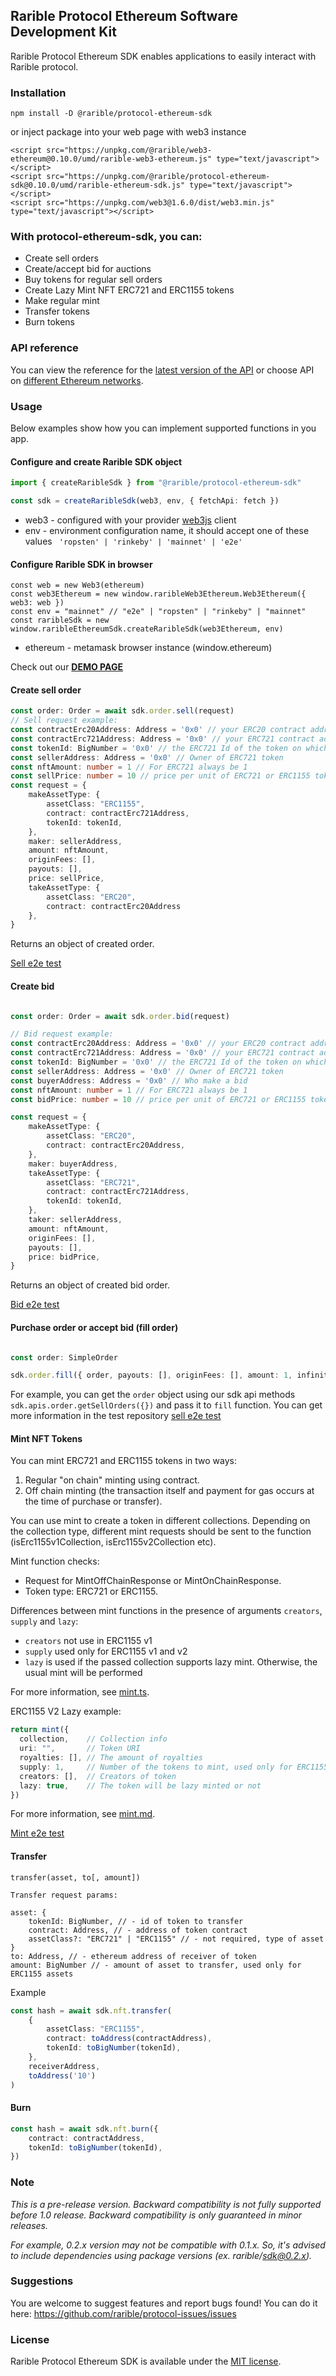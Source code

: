 ## Rarible Protocol Ethereum Software Development Kit

Rarible Protocol Ethereum SDK enables applications to easily interact with Rarible protocol.

### Installation

```angular2html
npm install -D @rarible/protocol-ethereum-sdk
```

or inject package into your web page with web3 instance
```angular2html
<script src="https://unpkg.com/@rarible/web3-ethereum@0.10.0/umd/rarible-web3-ethereum.js" type="text/javascript"></script>
<script src="https://unpkg.com/@rarible/protocol-ethereum-sdk@0.10.0/umd/rarible-ethereum-sdk.js" type="text/javascript"></script>
<script src="https://unpkg.com/web3@1.6.0/dist/web3.min.js" type="text/javascript"></script>
```

### With protocol-ethereum-sdk, you can:

- Create sell orders
- Create/accept bid for auctions
- Buy tokens for regular sell orders
- Create Lazy Mint NFT ERC721 and ERC1155 tokens
- Make regular mint
- Transfer tokens
- Burn tokens

### API reference

You can view the reference for the [latest version of the API](https://ethereum-api.rarible.org/v0.1/doc) or choose API on [different Ethereum networks](https://docs.rarible.org/#api-reference).

### Usage

Below examples show how you can implement supported functions in you app.

#### Configure and create Rarible SDK object

```typescript
import { createRaribleSdk } from "@rarible/protocol-ethereum-sdk"

const sdk = createRaribleSdk(web3, env, { fetchApi: fetch })
```

- web3 - configured with your provider [web3js](https://github.com/ChainSafe/web3.js/tree/v1.4.0) client
- env - environment configuration name, it should accept one of these values
  ``` 'ropsten' | 'rinkeby' | 'mainnet' | 'e2e'```

#### Configure Rarible SDK in browser
```angular2html
const web = new Web3(ethereum)
const web3Ethereum = new window.raribleWeb3Ethereum.Web3Ethereum({ web3: web })
const env = "mainnet" // "e2e" | "ropsten" | "rinkeby" | "mainnet"
const raribleSdk = new window.raribleEthereumSdk.createRaribleSdk(web3Ethereum, env)
```
- ethereum - metamask browser instance (window.ethereum)

Сheck out our [**DEMO PAGE**](/packages/sdk/example/index.html)

#### Create sell order

```typescript
const order: Order = await sdk.order.sell(request)
// Sell request example:
const contractErc20Address: Address = '0x0' // your ERC20 contract address
const contractErc721Address: Address = '0x0' // your ERC721 contract address
const tokenId: BigNumber = '0x0' // the ERC721 Id of the token on which we want to place a bid
const sellerAddress: Address = '0x0' // Owner of ERC721 token
const nftAmount: number = 1 // For ERC721 always be 1
const sellPrice: number = 10 // price per unit of ERC721 or ERC1155 token(s)
const request = {
	makeAssetType: {
		assetClass: "ERC1155",
		contract: contractErc721Address,
		tokenId: tokenId,
	},
	maker: sellerAddress,
	amount: nftAmount,
	originFees: [],
	payouts: [],
	price: sellPrice,
	takeAssetType: {
		assetClass: "ERC20",
		contract: contractErc20Address
	},
}
```

Returns an object of created order.

[Sell e2e test](https://github.com/rariblecom/protocol-e2e-tests/blob/master/packages/tests-current/src/erc721-sale.test.ts)

#### Create bid

```typescript

const order: Order = await sdk.order.bid(request)

// Bid request example:
const contractErc20Address: Address = '0x0' // your ERC20 contract address
const contractErc721Address: Address = '0x0' // your ERC721 contract address
const tokenId: BigNumber = '0x0' // the ERC721 Id of the token on which we want to place a bid
const sellerAddress: Address = '0x0' // Owner of ERC721 token
const buyerAddress: Address = '0x0' // Who make a bid
const nftAmount: number = 1 // For ERC721 always be 1
const bidPrice: number = 10 // price per unit of ERC721 or ERC1155 token(s)

const request = {
	makeAssetType: {
		assetClass: "ERC20",
		contract: contractErc20Address,
	},
	maker: buyerAddress,
	takeAssetType: {
		assetClass: "ERC721",
		contract: contractErc721Address,
		tokenId: tokenId,
	},
	taker: sellerAddress,
	amount: nftAmount,
	originFees: [],
	payouts: [],
	price: bidPrice,
}
```

Returns an object of created bid order.

[Bid e2e test](https://github.com/rariblecom/protocol-e2e-tests/blob/master/packages/tests-current/src/create-bid.test.ts)

#### Purchase order or accept bid (fill order)

```typescript

const order: SimpleOrder

sdk.order.fill({ order, payouts: [], originFees: [], amount: 1, infinite: true })
```

For example, you can get the `order` object using our sdk api methods `sdk.apis.order.getSellOrders({})` and pass it
to `fill` function. You can get more information in the test
repository [sell e2e test](https://github.com/rariblecom/protocol-e2e-tests/blob/master/packages/tests-current/src/erc721-sale.test.ts)

#### Mint NFT Tokens

You can mint ERC721 and ERC1155 tokens in two ways:

1. Regular "on chain" minting using contract.
2. Off chain minting (the transaction itself and payment for gas occurs at the time of purchase or transfer).

You can use mint to create a token in different collections. Depending on the collection type, different mint requests should be sent to the function (isErc1155v1Collection, isErc1155v2Collection etc).

Mint function checks:

* Request for MintOffChainResponse or MintOnChainResponse.
* Token type: ERC721 or ERC1155.

Differences between mint functions in the presence of arguments `creators`, `supply` and `lazy`:

* `creators` not use in ERC1155 v1
* `supply` used only for ERC1155 v1 and v2
* `lazy` is used if the passed collection supports lazy mint. Otherwise, the usual mint will be performed

For more information, see [mint.ts](https://github.com/rarible/protocol-ethereum-sdk/blob/master/packages/protocol-ethereum-sdk/src/nft/mint.ts).

ERC1155 V2 Lazy example:

```typescript
return mint({
  collection,    // Collection info
  uri: "",       // Token URI
  royalties: [], // The amount of royalties
  supply: 1,     // Number of the tokens to mint, used only for ERC1155
  creators: [],  // Creators of token
  lazy: true,    // The token will be lazy minted or not
})
```

For more information, see [mint.md](https://github.com/rarible/protocol-ethereum-sdk/blob/master/packages/protocol-ethereum-sdk/src/nft/mint.md).

[Mint e2e test](https://github.com/rariblecom/protocol-e2e-tests/blob/master/packages/tests-current/src/lazy-mint.test.ts)

#### Transfer

```
transfer(asset, to[, amount])

Transfer request params:

asset: {
    tokenId: BigNumber, // - id of token to transfer
    contract: Address, // - address of token contract
    assetClass?: "ERC721" | "ERC1155" // - not required, type of asset
}
to: Address, // - ethereum address of receiver of token
amount: BigNumber // - amount of asset to transfer, used only for ERC1155 assets
```

Example

```typescript
const hash = await sdk.nft.transfer(
	{
		assetClass: "ERC1155",
		contract: toAddress(contractAddress),
		tokenId: toBigNumber(tokenId),
	},
	receiverAddress,
	toAddress('10')
)

```

#### Burn

```typescript
const hash = await sdk.nft.burn({
	contract: contractAddress,
	tokenId: toBigNumber(tokenId),
})
```

### Note

*This is a pre-release version. Backward compatibility is not fully supported before 1.0 release. Backward compatibility is only guaranteed in minor releases.*

*For example, 0.2.x version may not be compatible with 0.1.x. So, it's advised to include dependencies using package versions (ex. rarible/sdk@0.2.x).*

### Suggestions

You are welcome to suggest features and report bugs found! You can do it here: https://github.com/rarible/protocol-issues/issues

### License

Rarible Protocol Ethereum SDK is available under the [MIT license](https://github.com/rarible/protocol-ethereum-sdk/blob/master/LICENSE).
